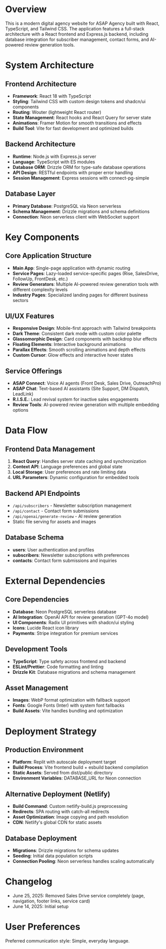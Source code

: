 # Overview

This is a modern digital agency website for ASAP Agency built with React, TypeScript, and Tailwind CSS. The application features a full-stack architecture with a React frontend and Express.js backend, including database integration for subscriber management, contact forms, and AI-powered review generation tools.

# System Architecture

## Frontend Architecture
- **Framework**: React 18 with TypeScript
- **Styling**: Tailwind CSS with custom design tokens and shadcn/ui components
- **Routing**: Wouter (lightweight React router)
- **State Management**: React hooks and React Query for server state
- **Animations**: Framer Motion for smooth transitions and effects
- **Build Tool**: Vite for fast development and optimized builds

## Backend Architecture
- **Runtime**: Node.js with Express.js server
- **Language**: TypeScript with ES modules
- **Database ORM**: Drizzle ORM for type-safe database operations
- **API Design**: RESTful endpoints with proper error handling
- **Session Management**: Express sessions with connect-pg-simple

## Database Layer
- **Primary Database**: PostgreSQL via Neon serverless
- **Schema Management**: Drizzle migrations and schema definitions
- **Connection**: Neon serverless client with WebSocket support

# Key Components

## Core Application Structure
- **Main App**: Single-page application with dynamic routing
- **Service Pages**: Lazy-loaded service-specific pages (Rise, SalesDrive, FollowUp, FrontDesk, etc.)
- **Review Generators**: Multiple AI-powered review generation tools with different complexity levels
- **Industry Pages**: Specialized landing pages for different business sectors

## UI/UX Features
- **Responsive Design**: Mobile-first approach with Tailwind breakpoints
- **Dark Theme**: Consistent dark mode with custom color palette
- **Glassomorphic Design**: Card components with backdrop blur effects
- **Floating Elements**: Interactive background animations
- **Parallax Effects**: Smooth scrolling animations and depth effects
- **Custom Cursor**: Glow effects and interactive hover states

## Service Offerings
- **ASAP Connect**: Voice AI agents (Front Desk, Sales Drive, OutreachPro)
- **ASAP Chat**: Text-based AI assistants (Site Support, DM Dispatch, LeadLink)
- **R.I.S.E.**: Lead revival system for inactive sales engagements
- **Review Tools**: AI-powered review generation with multiple embedding options

# Data Flow

## Frontend Data Management
1. **React Query**: Handles server state caching and synchronization
2. **Context API**: Language preferences and global state
3. **Local Storage**: User preferences and rate limiting data
4. **URL Parameters**: Dynamic configuration for embedded tools

## Backend API Endpoints
- `/api/subscribers` - Newsletter subscription management
- `/api/contact` - Contact form submissions
- `/api/openai/generate-review` - AI review generation
- Static file serving for assets and images

## Database Schema
- **users**: User authentication and profiles
- **subscribers**: Newsletter subscriptions with preferences
- **contacts**: Contact form submissions and inquiries

# External Dependencies

## Core Dependencies
- **Database**: Neon PostgreSQL serverless database
- **AI Integration**: OpenAI API for review generation (GPT-4o model)
- **UI Components**: Radix UI primitives with shadcn/ui styling
- **Icons**: Lucide React icon library
- **Payments**: Stripe integration for premium services

## Development Tools
- **TypeScript**: Type safety across frontend and backend
- **ESLint/Prettier**: Code formatting and linting
- **Drizzle Kit**: Database migrations and schema management

## Asset Management
- **Images**: WebP format optimization with fallback support
- **Fonts**: Google Fonts (Inter) with system font fallbacks
- **Build Assets**: Vite handles bundling and optimization

# Deployment Strategy

## Production Environment
- **Platform**: Replit with autoscale deployment target
- **Build Process**: Vite frontend build + esbuild backend compilation
- **Static Assets**: Served from dist/public directory
- **Environment Variables**: DATABASE_URL for Neon connection

## Alternative Deployment (Netlify)
- **Build Command**: Custom netlify-build.js preprocessing
- **Redirects**: SPA routing with catch-all redirects
- **Asset Optimization**: Image copying and path resolution
- **CDN**: Netlify's global CDN for static assets

## Database Deployment
- **Migrations**: Drizzle migrations for schema updates
- **Seeding**: Initial data population scripts
- **Connection Pooling**: Neon serverless handles scaling automatically

# Changelog
- June 25, 2025: Removed Sales Drive service completely (page, navigation, footer links, service card)
- June 14, 2025: Initial setup

# User Preferences

Preferred communication style: Simple, everyday language.
